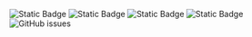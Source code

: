 ![Static Badge](https://img.shields.io/badge/blacklists-60-000000) ![Static Badge](https://img.shields.io/badge/blacklisted-2834338-cc0000) ![Static Badge](https://img.shields.io/badge/whitelisted-2244-00CC00) ![Static Badge](https://img.shields.io/badge/streaming_blacklist-28107-000000) ![GitHub issues](https://img.shields.io/github/issues/fabriziosalmi/blacklists)

